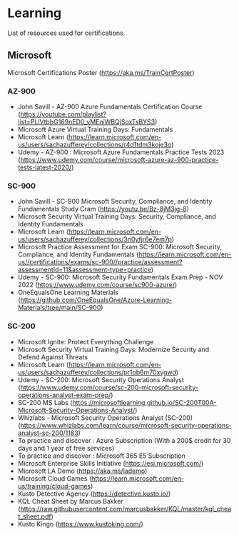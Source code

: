 # Learning

List of resources used for certifications.

## Microsoft
Microsoft Certifications Poster (https://aka.ms/TrainCertPoster)

### AZ-900
- John Savill - AZ-900 Azure Fundamentals Certification Course (https://youtube.com/playlist?list=PLlVtbbG169nED0_vMEniWBQjSoxTsBYS3)
- Microsoft Azure Virtual Training Days: Fundamentals
- Microsoft Learn (https://learn.microsoft.com/en-us/users/sachazufferey/collections/r4d1tdm3koje3o)
- Udemy - AZ-900 : Microsoft Azure Fundamentals Practice Tests 2023 (https://www.udemy.com/course/microsoft-azure-az-900-practice-tests-latest-2020/)

### SC-900
- John Savill - SC-900 Microsoft Security, Compliance, and Identity Fundamentals Study Cram (https://youtu.be/Bz-8jM3jg-8)
- Microsoft Security Virtual Training Days: Security, Compliance, and Identity Fundamentals
- Microsoft Learn (https://learn.microsoft.com/en-us/users/sachazufferey/collections/3n0yfjr6e7em7p)
- Microsoft Practice Assessment for Exam SC-900: Microsoft Security, Compliance, and Identity Fundamentals (https://learn.microsoft.com/en-us//certifications/exams/sc-900//practice/assessment?assessmentId=11&assessment-type=practice)
- Udemy - SC-900: Microsoft Security Fundamentals Exam Prep - NOV 2022 (https://www.udemy.com/course/sc900-azure/)
- OneEqualsOne Learning Materials (https://github.com/OneEqualsOne/Azure-Learning-Materials/tree/main/SC-900)

### SC-200
- Microsoft Ignite: Protect Everything Challenge
- Microsoft Security Virtual Training Days: Modernize Security and Defend Against Threats
- Microsoft Learn (https://learn.microsoft.com/en-us/users/sachazufferey/collections/pr1ob6m70xygwd)
- Udemy - SC-200: Microsoft Security Operations Analyst (https://www.udemy.com/course/sc-200-microsoft-security-operations-analyst-exam-prep/)
- SC-200 MS Labs (https://microsoftlearning.github.io/SC-200T00A-Microsoft-Security-Operations-Analyst/)
- Whizlabs - Microsoft Security Operations Analyst (SC-200) (https://www.whizlabs.com/learn/course/microsoft-security-operations-analyst-sc-200/1183)
- To practice and discover : Azure Subscription (With a 200$ credit for 30 days and 1 year of free services)
- To practice and discover : Microsoft 365 E5 Subscription
- Microsoft Enterprise Skills Initiative (https://esi.microsoft.com/) 
- Microsoft LA Demo (https://aka.ms/lademo)
- Microsoft Cloud Games (https://learn.microsoft.com/en-us/training/cloud-games)
- Kusto Detective Agency (https://detective.kusto.io/)
- KQL Cheat Sheet by Marcus Bakker (https://raw.githubusercontent.com/marcusbakker/KQL/master/kql_cheat_sheet.pdf)
- Kusto Kingo (https://www.kustoking.com/)
